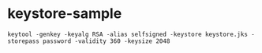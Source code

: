 # keystore-sample

```keytool -genkey -keyalg RSA -alias selfsigned -keystore keystore.jks -storepass password -validity 360 -keysize 2048```